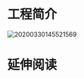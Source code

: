 # 工程简介
![20200330145521569](https://user-images.githubusercontent.com/39553613/149773259-0436b835-68d2-4b98-8d67-d1fe869a7a82.png)

# 延伸阅读
